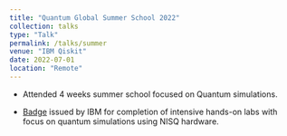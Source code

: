```yaml
---
title: "Quantum Global Summer School 2022"
collection: talks
type: "Talk"
permalink: /talks/summer
venue: "IBM Qiskit"
date: 2022-07-01
location: "Remote"
---
```

* Attended 4 weeks summer school focused on Quantum simulations.

* [Badge](https://www.credly.com/badges/8db1ac17-5222-4c92-b26f-472cb2acc513/public_url) issued by IBM for completion of intensive hands-on labs with focus on quantum simulations using NISQ hardware.
